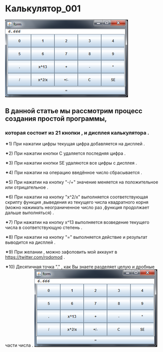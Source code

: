 # Калькулятор_001
![](form.png)
## В данной статье мы рассмотрим процесс создания простой программы,
### которая состоит из 21 кнопки , и дисплея калькулятора .

✦1) При нажатии цифры текущая цифра добавляется на дисплей .

✦2) При нажатии кнопки С удаляется последняя цифра .

✦3) При нажатии кнопки SE удаляются все цифры c дисплея .

✦4) При нажатии на операцию введённое число сбрасывается .

✦5) При нажатии на кнопку "-/+" значение меняется на положительное или отрицательное .

✦6) При нажатии на кнопку "x^2/x" выполняется соответствующая скрипту функция ,выведения из текущего числа квадратного корня
             (можно нажимать неограниченное число раз ,функция продолжает дальше выполняться) .
             
✦7) При нажатии на кнопку x^13 выполняется возведение текущего числа в соответствующую степень .			 

✦8) При нажатии на кнопку  "=" выполняется действие и результат выводится на дисплей .

✦9) При желании , можно зафоловить мой аккаунт в https://twitter.com/rodomod .

✦10) Десятичная точка "." , как Вы знаете разделяет целую и дробные части числа .
![](form.png)
